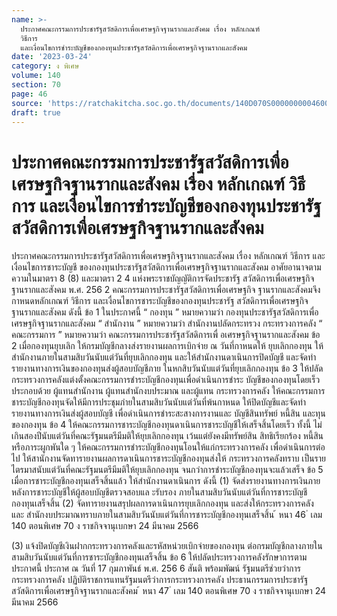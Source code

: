 ```yaml
---
name: >-
  ประกาศคณะกรรมการประชารัฐสวัสดิการเพื่อเศรษฐกิจฐานรากและสังคม เรื่อง หลักเกณฑ์
  วิธีการ
  และเงื่อนไขการชำระบัญชีของกองทุนประชารัฐสวัสดิการเพื่อเศรษฐกิจฐานรากและสังคม
date: '2023-03-24'
category: ง พิเศษ
volume: 140
section: 70
page: 46
source: 'https://ratchakitcha.soc.go.th/documents/140D070S0000000004600.pdf'
draft: true
---
```


# ประกาศคณะกรรมการประชารัฐสวัสดิการเพื่อเศรษฐกิจฐานรากและสังคม เรื่อง หลักเกณฑ์ วิธีการ และเงื่อนไขการชำระบัญชีของกองทุนประชารัฐสวัสดิการเพื่อเศรษฐกิจฐานรากและสังคม

ประกาศคณะกรรมการประชารัฐสวัสดิการเพื่อเศรษฐกิจฐานรากและสังคม เรื่อง หลักเกณฑ์ วิธีการ และเงื่อนไขการชาระบัญชี ของกองทุนประชารัฐสวัสดิการเพื่อเศรษฐกิจฐานรากและสังคม อาศัยอานาจตามความในมาตรา 8 (8) และมาตรา 2 4 แห่งพระราชบัญญัติการจัดประชารัฐ สวัสดิการเพื่อเศรษฐกิจฐานรากและสังคม พ.ศ. 256 2 คณะกรรมการประชารัฐสวัสดิการเพื่อเศรษฐกิจ ฐานรากและสังคมจึงกาหนดหลักเกณฑ์ วิธีการ และเงื่อนไขการชาระบัญชีของกองทุนประชารัฐ สวัสดิการเพื่อเศรษฐกิจฐานรากและสังคม ดังนี้ ข้อ 1 ในประกาศนี้ “ กองทุน ” หมายความว่า กองทุนประชารัฐสวัสดิการเพื่อเศรษฐกิจฐานรากและสังคม “ สำนักงาน ” หมายความว่า สำนักงานปลัดกระทรวง กระทรวงการคลัง “ คณะกรรมการ ” หมายความว่า คณะกรรมการประชารัฐสวัสดิการเพื่ อเศรษฐกิจฐานรากและสังคม ข้อ 2 เมื่อกองทุนยุบเลิก ให้กรมบัญชีกลางส่งรายงานผลการเบิกจ่าย ณ วันที่กาหนดให้ ยุบเลิกกองทุน ให้สำนักงานภายในสามสิบวันนับแต่วันที่ยุบเลิกกองทุน และให้สำนักงานดาเนินการปิดบัญชี และจัดทำรายงานทางการเงินของกองทุนส่งผู้สอบบัญชีภาย ในหกสิบวันนับแต่วันที่ยุบเลิกกองทุน ข้อ 3 ให้ปลัดกระทรวงการคลังแต่งตั้งคณะกรรมการชำระบัญชีกองทุนเพื่อดำเนินการชำระ บัญชีของกองทุนโดยเร็ว ประกอบด้วย ผู้แทนสำนักงาน ผู้แทนสำนักงบประมาณ และผู้แทน กระทรวงการคลัง ให้คณะกรรมการชาระบัญชีกองทุนจัดให้มีการประชุมภำยในสามสิบวันนับแต่วันที่พ้นกาหนด ให้ปิดบัญชีและจัดทำรายงานทางการเงินส่งผู้สอบบัญชี เพื่อดำเนินการชำระสะสางการงานและ บัญชีสินทรัพย์ หนี้สิน และทุนของกองทุน ข้อ 4 ให้คณะกรรมการชาระบัญชีกองทุนดาเนินการชาระบัญชีให้เสร็จสิ้นโดยเร็ว ทั้งนี้ ไม่เกินสองปีนับแต่วันที่คณะรัฐมนตรีมีมติให้ยุบเลิกกองทุน เว้นแต่ยังคงมีทรัพย์สิน สิทธิเรียกร้อง หนี้สิน หรือภาระผูกพันใด ๆ ให้คณะกรรมการชำระบัญชีกองทุนโอนให้แก่กระทรวงการคลัง เพื่อดำเนินการต่อไป ให้สานักงานจัดทารายงานผลการดาเนินการชาระบัญชีกองทุนส่งให้ กระทรวงการคลังทราบ เป็นรายไตรมาสนับแต่วันที่คณะรัฐมนตรีมีมติให้ยุบเลิกกองทุน จนกว่าการชำระบัญชีกองทุนจะแล้วเสร็จ ข้อ 5 เมื่อการชาระบัญชีกองทุนเสร็จสิ้นแล้ว ให้สำนักงานดาเนินการ ดังนี้ (1) จัดส่งรายงานทางการเงินภายหลังการชาระบัญชีให้ผู้สอบบัญชีตรวจสอบแล ะรับรอง ภายในสามสิบวันนับแต่วันที่การชาระบัญชีกองทุนเสร็จสิ้น (2) จัดทารายงานสรุปผลการดาเนินการยุบเลิกกองทุน และส่งให้กระทรวงการคลัง และ สำนักงบประมาณทราบภายในสามสิบวันนับแต่วันที่การชาระบัญชีกองทุนเสร็จสิ้น ้ หนา 46 ่ เลม 140 ตอนพิเศษ 70 ง ราชกิจจานุเบกษา 24 มีนาคม 2566

(3) แจ้งปิดบัญชีเงินฝากกระทรวงการคลังและรหัสหน่วยเบิกจ่ายของกองทุน ต่อกรมบัญชีกลางภายในสามสิบวันนับแต่วันที่การชาระบัญชีกองทุนเสร็จสิ้น ข้อ 6 ให้ปลัดประทรวงการคลังรักษาการตามประกาศนี้ ประกาศ ณ วันที่ 17 กุมภาพันธ์ พ.ศ. 256 6 สันติ พร้อมพัฒน์ รัฐมนตรีช่วยว่าการกระทรวงการคลัง ปฏิบัติราชการแทนรัฐมนตรีว่าการกระทรวงการคลัง ประธานกรรมการประชารัฐสวัสดิการเพื่อเศรษฐกิจฐานรากและสังคม ้ หนา 47 ่ เลม 140 ตอนพิเศษ 70 ง ราชกิจจานุเบกษา 24 มีนาคม 2566
